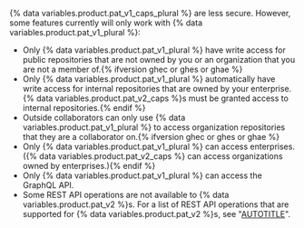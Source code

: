 {% data variables.product.pat_v1_caps_plural %} are less secure. However, some features currently will only work with {% data variables.product.pat_v1_plural %}:

- Only {% data variables.product.pat_v1_plural %} have write access for public repositories that are not owned by you or an organization that you are not a member of.{% ifversion ghec or ghes or ghae %}
- Only {% data variables.product.pat_v1_plural %} automatically have write access for internal repositories that are owned by your enterprise. {% data variables.product.pat_v2_caps %}s must be granted access to internal repositories.{% endif %}
- Outside collaborators can only use {% data variables.product.pat_v1_plural %} to access organization repositories that they are a collaborator on.{% ifversion ghec or ghes or ghae %}
- Only {% data variables.product.pat_v1_plural %} can access enterprises. ({% data variables.product.pat_v2_caps %} can access organizations owned by enterprises.){% endif %}
- Only {% data variables.product.pat_v1_plural %} can access the GraphQL API.
- Some REST API operations are not available to {% data variables.product.pat_v2 %}s. For a list of REST API operations that are supported for {% data variables.product.pat_v2 %}s, see "[AUTOTITLE](/rest/overview/endpoints-available-for-fine-grained-personal-access-tokens)".
